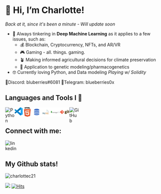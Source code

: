 # 👋 Hi, I’m Charlotte!
*Back at it, since it's been a minute - Will update soon*
- 🤔 Always tinkering in <b>Deep Machine Learning</b> as it applies to a few issues, such as: 
  -  💰 Blockchain, Cryptocurrency, NFTs, and AR/VR  
  -  🎮 Gaming - all. things. gaming.
  -  🪴 Making informed agricultural decisions for climate preservation
  -  🧬 Application to genetic modeling/pharmacogenetics 
- 🤓 Currently loving Python, and Data modeling *Playing w/ Solidity* 


👾Discord: bluberries#6081 <b></b>
📩Telegram: blueberries0x

## Languages and Tools I 💚

[<img align="left" alt="Python" width="30px" src="https://cdn3.iconfinder.com/data/icons/logos-and-brands-adobe/512/267_Python-512.png" />][Python]
[<img align="left" alt="Visual Studio Code" width="26px" src="https://raw.githubusercontent.com/github/explore/80688e429a7d4ef2fca1e82350fe8e3517d3494d/topics/visual-studio-code/visual-studio-code.png" />][vscode]
[<img align="left" alt="HTML5" width="30px" src="https://raw.githubusercontent.com/github/explore/80688e429a7d4ef2fca1e82350fe8e3517d3494d/topics/html/html.png" />][HTML5]
[<img align="left" alt="SQL" width="30px" src="https://raw.githubusercontent.com/github/explore/80688e429a7d4ef2fca1e82350fe8e3517d3494d/topics/sql/sql.png" />][SQL]
[<img align="left" alt="MySQL" width="30px" src="https://raw.githubusercontent.com/github/explore/80688e429a7d4ef2fca1e82350fe8e3517d3494d/topics/mysql/mysql.png" />][MySQL]
[<img align="left" alt="MongoDB" width="30px" src="https://raw.githubusercontent.com/github/explore/80688e429a7d4ef2fca1e82350fe8e3517d3494d/topics/mongodb/mongodb.png" />][MongoDB]
[<img align="left" alt="Git" width="30px" src="https://raw.githubusercontent.com/github/explore/80688e429a7d4ef2fca1e82350fe8e3517d3494d/topics/git/git.png" />][Git]
[<img align="left" alt="GitHub" width="30px" src="https://pngimg.com/uploads/github/github_PNG51.png" />][GitHub]
<br>
</br>


## Connect with me:
[<img align="left" alt="linkedin" width="38px" src="https://pngimg.com/uploads/linkedIn/linkedIn_PNG24.png" />][linkedin]
<br/>
<br />


[Python]: https://programming-articles.com/wp-content/uploads/2021/01/python-meme.png 
[vscode]: https://i.pinimg.com/originals/eb/f0/a0/ebf0a0c6d10e40caea2b32b2bbc0d93b.jpg
[SQL]: https://i.pinimg.com/originals/92/da/51/92da51ee076f920d710aa10baabb1bd6.jpg
[HTML5]: https://californiamemes.com/wp-content/uploads/2019/01/Top-18-learn-to-code-meme-2-1024x656.jpg
[MongoDB]: https://i.redd.it/ww38zauyvgb51.jpg
[Git]: https://i0.kym-cdn.com/photos/images/facebook/001/093/972/50c.jpeg
[GitHub]: https://pics.me.me/thumb_stack-overflow-my-code-github-stackoverflow-github-44611751.png
[MySQL]: https://pics.me.me/y-easier-on-php-mysql-dummies-wittig-wittig-for-29775338.png
[linkedin]: https://www.linkedin.com/in/charlotte-c-/


## My Github stats!

<img src="https://github-readme-stats.vercel.app/api?username=charlottec21&show_icons=true&theme=gotham" alt="charlottec21" />
  
<br/>

![](https://komarev.com/ghpvc/?username=charlottec21&style=flat&color=blue&label=PROFILE+VIEWS)
[![Hits](https://hits.seeyoufarm.com/api/count/incr/badge.svg?url=https%3A%2F%2Fgithub.com%2Fcharlottec21&count_bg=%2379C83D&title_bg=%23555555&icon=mediafire.svg&icon_color=%23E7E7E1&title=HITS&edge_flat=false)](https://hits.seeyoufarm.com)

<!---
CharlotteC21/CharlotteC21 is a ✨ special ✨ repository because its `README.md` (this file) appears on your GitHub profile.
You can click the Preview link to take a look at your changes.
--->


